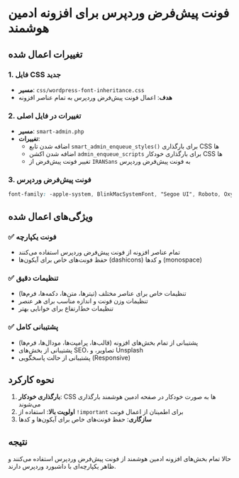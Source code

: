 # فونت پیش‌فرض وردپرس برای افزونه ادمین هوشمند

## تغییرات اعمال شده

### 1. فایل CSS جدید
- **مسیر**: `css/wordpress-font-inheritance.css`
- **هدف**: اعمال فونت پیش‌فرض وردپرس به تمام عناصر افزونه

### 2. تغییرات در فایل اصلی
- **مسیر**: `smart-admin.php`
- **تغییرات**:
  - اضافه شدن تابع `smart_admin_enqueue_styles()` برای بارگذاری CSS ها
  - اضافه شدن اکشن `admin_enqueue_scripts` برای بارگذاری خودکار CSS ها
  - تغییر فونت پیش‌فرض از `IRANSans` به فونت پیش‌فرض وردپرس

### 3. فونت پیش‌فرض وردپرس
```css
font-family: -apple-system, BlinkMacSystemFont, "Segoe UI", Roboto, Oxygen-Sans, Ubuntu, Cantarell, "Helvetica Neue", sans-serif;
```

## ویژگی‌های اعمال شده

### ✅ فونت یکپارچه
- تمام عناصر افزونه از فونت پیش‌فرض وردپرس استفاده می‌کنند
- حفظ فونت‌های خاص برای آیکون‌ها (dashicons) و کدها (monospace)

### ✅ تنظیمات دقیق
- تنظیمات خاص برای عناصر مختلف (تیترها، متن‌ها، دکمه‌ها، فرم‌ها)
- تنظیمات وزن فونت و اندازه مناسب برای هر عنصر
- تنظیمات خط‌ارتفاع برای خوانایی بهتر

### ✅ پشتیبانی کامل
- پشتیبانی از تمام بخش‌های افزونه (قالب‌ها، پرامپت‌ها، مودال‌ها، فرم‌ها)
- پشتیبانی از بخش‌های SEO، تصاویر، و Unsplash
- پشتیبانی از حالت پاسخگویی (Responsive)

## نحوه کارکرد

1. **بارگذاری خودکار**: CSS ها به صورت خودکار در صفحه ادمین هوشمند بارگذاری می‌شوند
2. **اولویت بالا**: استفاده از `!important` برای اطمینان از اعمال فونت
3. **سازگاری**: حفظ فونت‌های خاص برای آیکون‌ها و کدها

## نتیجه

حالا تمام بخش‌های افزونه ادمین هوشمند از فونت پیش‌فرض وردپرس استفاده می‌کنند و ظاهر یکپارچه‌ای با داشبورد وردپرس دارند.
